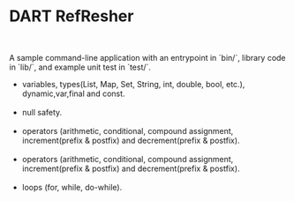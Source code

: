 <h1>
DART RefResher
</h1>
</br>
<p>
A sample command-line application with an entrypoint in `bin/`, library code
in `lib/`, and example unit test in `test/`.
</p>
<ul>
<li>
variables, types(List, Map, Set, String, int, double, bool, etc.), dynamic,var,final and const.
</li>
<br/>

<li>
null safety.
</li>
<br/>

<li>
operators (arithmetic, conditional, compound assignment, increment(prefix & postfix) and decrement(prefix & postfix).
</li>
<br/>

<li>
operators (arithmetic, conditional, compound assignment, increment(prefix & postfix) and decrement(prefix & postfix).
</li>
<br/>


<li>
loops (for, while, do-while).
</li>
<br/>
</ul>
